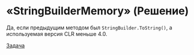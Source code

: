 # «StringBuilderMemory» (Решение)

Да, если предыдущим методом был `StringBuilder.ToString()`, а используемая версия CLR меньше 4.0.

[Задача](./StringBuilderMemory-P.md)